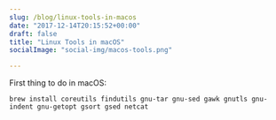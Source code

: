 ```yaml
---
slug: /blog/linux-tools-in-macos
date: "2017-12-14T20:15:52+00:00"
draft: false
title: "Linux Tools in macOS"
socialImage: "social-img/macos-tools.png"

---
```

First thing to do in macOS:

    brew install coreutils findutils gnu-tar gnu-sed gawk gnutls gnu-indent gnu-getopt gsort gsed netcat
